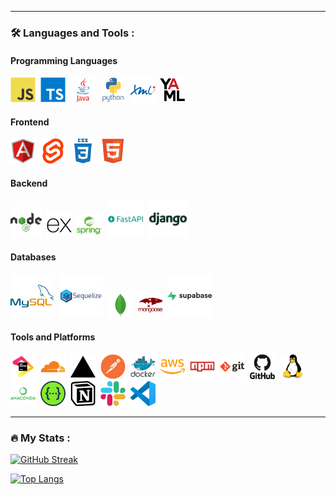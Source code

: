 
<!--
**moab374a/moab374a** is a ✨ _special_ ✨ repository because its `README.md` (this file) appears on your GitHub profile.

Here are some ideas to get you started:


- 👯 I’m looking to collaborate on ...
- 🤔 I’m looking for help with ...
- 💬 Ask me about ...
- 😄 Pronouns: ...
- ⚡ Fun fact: ...
-->


---
### :hammer_and_wrench: Languages and Tools :

#### Programming Languages
<div>
    <img src="https://github.com/devicons/devicon/blob/master/icons/javascript/javascript-original.svg" title="JavaScript" alt="JavaScript" width="40"height="40"/>&nbsp;
    <img src="https://github.com/devicons/devicon/blob/master/icons/typescript/typescript-original.svg" title="typescript" alt="typescript" width="40" height="40"/>&nbsp;
    <img src="https://github.com/devicons/devicon/blob/master/icons/java/java-original-wordmark.svg" title="Java" alt="Java" width="40" height="40"/>&nbsp;
    <img src="https://github.com/devicons/devicon/blob/master/icons/python/python-original-wordmark.svg" title="python" alt="python" width="40" height="40"/>&nbsp;
     <img src="https://github.com/devicons/devicon/blob/master/icons/xml/xml-original.svg" title="xml" alt="xml" width="40" height="40"/>&nbsp;
     <img src="https://github.com/devicons/devicon/blob/master/icons/yaml/yaml-original.svg" title="yaml" alt="yaml" width="40" height="40"/>&nbsp;
</div>

#### Frontend
<div>
    <img src="https://github.com/devicons/devicon/blob/master/icons/angularjs/angularjs-original.svg" title="Angular" alt="Angular" width="40"height="40"/>&nbsp;
    <img src="https://github.com/devicons/devicon/blob/master/icons/svelte/svelte-original.svg" title="svelte" alt="svelte" width="40" height="40"/>&nbsp;
    <img src="https://github.com/devicons/devicon/blob/master/icons/css3/css3-plain-wordmark.svg"  title="CSS3" alt="CSS" width="40" height="40"/>&nbsp;
    <img src="https://github.com/devicons/devicon/blob/master/icons/html5/html5-original.svg" title="HTML5" alt="HTML" width="40" height="40"/>&nbsp;
</div>

#### Backend
<div>
<img src="https://github.com/devicons/devicon/blob/master/icons/nodejs/nodejs-original-wordmark.svg" title="NodeJS" alt="NodeJS" width="50" height="50"/>&nbsp;
<img src="https://github.com/devicons/devicon/blob/master/icons/express/express-original.svg" title="express" alt="express" width="40" height="40"/>&nbsp;
<img src="https://github.com/devicons/devicon/blob/master/icons/spring/spring-original-wordmark.svg" title="Spring" alt="Spring" width="40" height="40"/>&nbsp;
 <img src="https://github.com/devicons/devicon/blob/master/icons/fastapi/fastapi-original-wordmark.svg" title="fastapi" alt="fastapi" width="60" height="60"/>&nbsp;
<img src="https://github.com/devicons/devicon/blob/master/icons/django/django-plain-wordmark.svg" title="django" alt="django" width="60" height="60"/>&nbsp;
</div>

#### Databases
<div>
    <img src="https://github.com/devicons/devicon/blob/master/icons/mysql/mysql-original-wordmark.svg" title="MySQL"  alt="MySQL" width="70" height="70"/>&nbsp;
     <img src="https://github.com/devicons/devicon/blob/master/icons/sequelize/sequelize-original-wordmark.svg" title="sequelize"  alt="sequelize" width="70" height="70"/>&nbsp;
     <img src="https://github.com/devicons/devicon/blob/master/icons/mongodb/mongodb-original.svg" title="mongodb" alt="mongodb" width="40" height="40"/>&nbsp;
    <img src="https://github.com/devicons/devicon/blob/master/icons/mongoose/mongoose-original-wordmark.svg"  title="mongoose" alt="mongoose" width="40" height="40"/>&nbsp;
    <img src="https://github.com/devicons/devicon/blob/master/icons/supabase/supabase-original-wordmark.svg"  title="supabase" alt="supabase" width="70" height="70"/>&nbsp;
</div>

#### Tools and Platforms
<div>
    <img src="https://github.com/devicons/devicon/blob/master/icons/jetbrains/jetbrains-original.svg"  title="jetbrains" alt="jetbrains" width="40" height="40"/>&nbsp; 
    <img src="https://github.com/devicons/devicon/blob/master/icons/cloudflare/cloudflare-original.svg"  title="cloudflare" alt="cloudflare" width="40" height="40"/>&nbsp; 
    <img src="https://github.com/devicons/devicon/blob/master/icons/vercel/vercel-original.svg"  title="vercel" alt="vercel" width="40" height="40"/>&nbsp; 
    <img src="https://github.com/devicons/devicon/blob/master/icons/postman/postman-original.svg"  title="postman" alt="postman" width="40" height="40"/>&nbsp;
    <img src="https://github.com/devicons/devicon/blob/master/icons/docker/docker-original-wordmark.svg"  title="Docker" alt="Docker" width="40" height="40"/>&nbsp;
    <img src="https://github.com/devicons/devicon/blob/master/icons/amazonwebservices/amazonwebservices-plain-wordmark.svg" title="AWS" alt="AWS" width="40"height="40"/>&nbsp;
    <img src="https://github.com/devicons/devicon/blob/master/icons/npm/npm-original-wordmark.svg" title="npm" alt="npm" width="40" height="40"/>&nbsp;
    <img src="https://github.com/devicons/devicon/blob/master/icons/git/git-original-wordmark.svg" title="Git" alt="Git" width="40" height="40"/>&nbsp;
    <img src="https://github.com/devicons/devicon/blob/master/icons/github/github-original-wordmark.svg" title="github" alt="github" width="40" height="40"/>&nbsp;
    <img src="https://github.com/devicons/devicon/blob/master/icons/linux/linux-original.svg" title="Linux" alt="Linux" width="40" height="40"/>&nbsp;
    <img src="https://github.com/devicons/devicon/blob/master/icons/anaconda/anaconda-original-wordmark.svg"  title="anaconda" alt="anaconda" width="40" height="40"/>&nbsp; 
    <img src="https://github.com/devicons/devicon/blob/master/icons/swagger/swagger-original.svg"  title="swagger" alt="swagger" width="40" height="40"/>&nbsp; 
    <img src="https://github.com/devicons/devicon/blob/master/icons/notion/notion-plain.svg"  title="notion" alt="notion" width="40" height="40"/>&nbsp; 
    <img src="https://github.com/devicons/devicon/blob/master/icons/slack/slack-original.svg"  title="slack" alt="slack" width="40" height="40"/>&nbsp; 
    <img src="https://github.com/devicons/devicon/blob/master/icons/vscode/vscode-original.svg"  title="vscode" alt="vscode" width="40" height="40"/>&nbsp; 
</div>



---

### :fire: My Stats :

[![GitHub Streak](http://github-readme-streak-stats.herokuapp.com?user=moab374a&theme=dark&background=000000)](https://git.io/streak-stats)

[![Top Langs](https://github-readme-stats.vercel.app/api/top-langs/?username=moab374a&layout=compact&theme=vision-friendly-dark)](https://github.com/anuraghazra/github-readme-stats)



